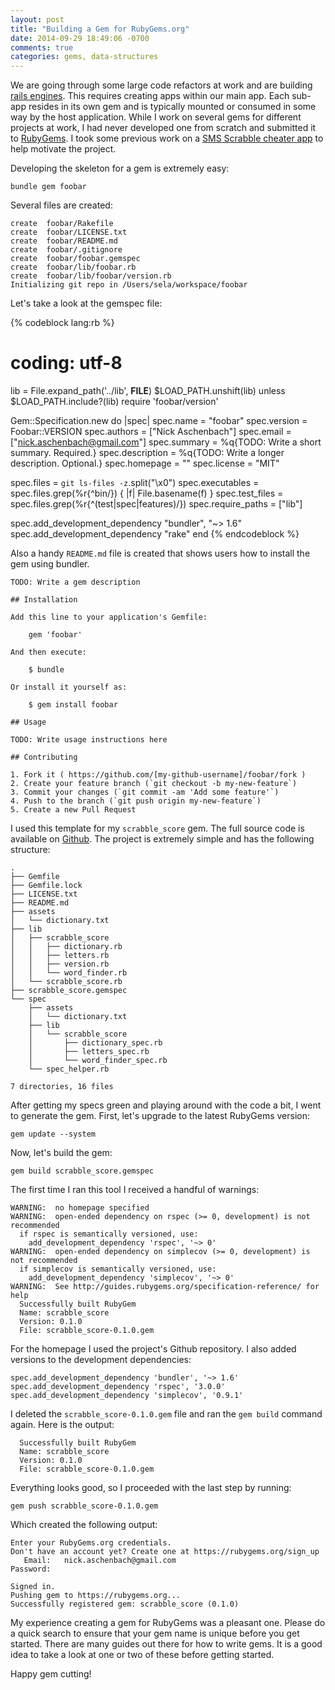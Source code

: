 ```yaml
---
layout: post
title: "Building a Gem for RubyGems.org"
date: 2014-09-29 18:49:06 -0700
comments: true
categories: gems, data-structures
---
```


We are going through some large code refactors at work and are building [rails engines](http://guides.rubyonrails.org/engines.html). This requires creating apps within our main app. Each sub-app resides in its own gem and is typically mounted or consumed in some way by the host application. While I work on several gems for different projects at work, I had never developed one from scratch and submitted it to [RubyGems](http://rubygems.org/). I took some previous work on a [SMS Scrabble cheater app](/blog/2014/07/20/text-messaging-made-easy-with-twilio/) to help motivate the project. 

Developing the skeleton for a gem is extremely easy:

<!-- more -->

```
bundle gem foobar
```

Several files are created:

```
create  foobar/Rakefile
create  foobar/LICENSE.txt
create  foobar/README.md
create  foobar/.gitignore
create  foobar/foobar.gemspec
create  foobar/lib/foobar.rb
create  foobar/lib/foobar/version.rb
Initializing git repo in /Users/sela/workspace/foobar
```

Let's take a look at the gemspec file:

{% codeblock lang:rb %}
# coding: utf-8
lib = File.expand_path('../lib', __FILE__)
$LOAD_PATH.unshift(lib) unless $LOAD_PATH.include?(lib)
require 'foobar/version'

Gem::Specification.new do |spec|
  spec.name          = "foobar"
  spec.version       = Foobar::VERSION
  spec.authors       = ["Nick Aschenbach"]
  spec.email         = ["nick.aschenbach@gmail.com"]
  spec.summary       = %q{TODO: Write a short summary. Required.}
  spec.description   = %q{TODO: Write a longer description. Optional.}
  spec.homepage      = ""
  spec.license       = "MIT"

  spec.files         = `git ls-files -z`.split("\x0")
  spec.executables   = spec.files.grep(%r{^bin/}) { |f| File.basename(f) }
  spec.test_files    = spec.files.grep(%r{^(test|spec|features)/})
  spec.require_paths = ["lib"]

  spec.add_development_dependency "bundler", "~> 1.6"
  spec.add_development_dependency "rake"
end
{% endcodeblock %}

Also a handy `README.md` file is created that shows users how to install the gem using bundler. 

```
TODO: Write a gem description

## Installation

Add this line to your application's Gemfile:

    gem 'foobar'

And then execute:

    $ bundle

Or install it yourself as:

    $ gem install foobar

## Usage

TODO: Write usage instructions here

## Contributing

1. Fork it ( https://github.com/[my-github-username]/foobar/fork )
2. Create your feature branch (`git checkout -b my-new-feature`)
3. Commit your changes (`git commit -am 'Add some feature'`)
4. Push to the branch (`git push origin my-new-feature`)
5. Create a new Pull Request
```

I used this template for my `scrabble_score` gem. The full source code is available on [Github](https://github.com/nick-aschenbach/scrabble-score). The project is extremely simple and has the following structure:

```
.
├── Gemfile
├── Gemfile.lock
├── LICENSE.txt
├── README.md
├── assets
│   └── dictionary.txt
├── lib
│   ├── scrabble_score
│   │   ├── dictionary.rb
│   │   ├── letters.rb
│   │   ├── version.rb
│   │   └── word_finder.rb
│   └── scrabble_score.rb
├── scrabble_score.gemspec
└── spec
    ├── assets
    │   └── dictionary.txt
    ├── lib
    │   └── scrabble_score
    │       ├── dictionary_spec.rb
    │       ├── letters_spec.rb
    │       └── word_finder_spec.rb
    └── spec_helper.rb

7 directories, 16 files
```

After getting my specs green and playing around with the code a bit, I went to generate the gem. First, let's upgrade to the latest RubyGems version:

```
gem update --system
```

Now, let's build the gem:

```
gem build scrabble_score.gemspec
```

The first time I ran this tool I received a handful of warnings:

```
WARNING:  no homepage specified
WARNING:  open-ended dependency on rspec (>= 0, development) is not recommended
  if rspec is semantically versioned, use:
    add_development_dependency 'rspec', '~> 0'
WARNING:  open-ended dependency on simplecov (>= 0, development) is not recommended
  if simplecov is semantically versioned, use:
    add_development_dependency 'simplecov', '~> 0'
WARNING:  See http://guides.rubygems.org/specification-reference/ for help
  Successfully built RubyGem
  Name: scrabble_score
  Version: 0.1.0
  File: scrabble_score-0.1.0.gem
```

For the homepage I used the project's Github repository. I also added versions to the development dependencies:

```
spec.add_development_dependency 'bundler', '~> 1.6'
spec.add_development_dependency 'rspec', '3.0.0'
spec.add_development_dependency 'simplecov', '0.9.1'
```

I deleted the `scrabble_score-0.1.0.gem` file and ran the `gem build` command again. Here is the output:

```
  Successfully built RubyGem
  Name: scrabble_score
  Version: 0.1.0
  File: scrabble_score-0.1.0.gem
```

Everything looks good, so I proceeded with the last step by running:

```
gem push scrabble_score-0.1.0.gem 
```

Which created the following output:

```
Enter your RubyGems.org credentials.
Don't have an account yet? Create one at https://rubygems.org/sign_up
   Email:   nick.aschenbach@gmail.com
Password:   

Signed in.
Pushing gem to https://rubygems.org...
Successfully registered gem: scrabble_score (0.1.0)
```

My experience creating a gem for RubyGems was a pleasant one. Please do a quick search to ensure that your gem name is unique before you get started. There are many guides out there for how to write gems. It is a good idea to take a look at one or two of these before getting started.

Happy gem cutting!

